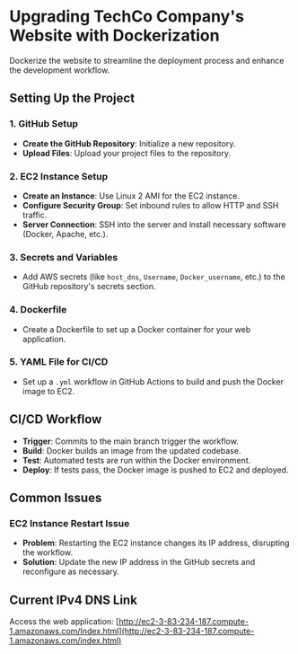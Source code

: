 # Upgrading TechCo Company's Website with Dockerization

Dockerize the website to streamline the deployment process and enhance the development workflow.

## Setting Up the Project

### 1. GitHub Setup
- **Create the GitHub Repository**: Initialize a new repository.
- **Upload Files**: Upload your project files to the repository.

### 2. EC2 Instance Setup
- **Create an Instance**: Use Linux 2 AMI for the EC2 instance.
- **Configure Security Group**: Set inbound rules to allow HTTP and SSH traffic.
- **Server Connection**: SSH into the server and install necessary software (Docker, Apache, etc.).

### 3. Secrets and Variables
- Add AWS secrets (like `host_dns`, `Username`, `Docker_username`, etc.) to the GitHub repository's secrets section.

### 4. Dockerfile
- Create a Dockerfile to set up a Docker container for your web application.

### 5. YAML File for CI/CD
- Set up a `.yml` workflow in GitHub Actions to build and push the Docker image to EC2.

## CI/CD Workflow

- **Trigger**: Commits to the main branch trigger the workflow.
- **Build**: Docker builds an image from the updated codebase.
- **Test**: Automated tests are run within the Docker environment.
- **Deploy**: If tests pass, the Docker image is pushed to EC2 and deployed.

## Common Issues

### EC2 Instance Restart Issue
- **Problem**: Restarting the EC2 instance changes its IP address, disrupting the workflow.
- **Solution**: Update the new IP address in the GitHub secrets and reconfigure as necessary.

## Current IPv4 DNS Link

Access the web application: [http://ec2-3-83-234-187.compute-1.amazonaws.com/Index.html](http://ec2-3-83-234-187.compute-1.amazonaws.com/index.html)
